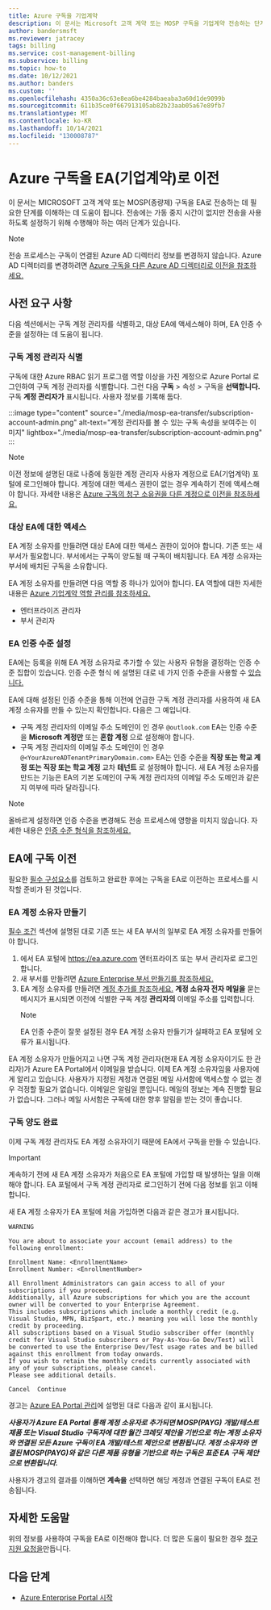```yaml
---
title: Azure 구독을 기업계약
description: 이 문서는 Microsoft 고객 계약 또는 MOSP 구독을 기업계약 전송하는 단계를 이해하는 데 도움이 됩니다.
author: bandersmsft
ms.reviewer: jatracey
tags: billing
ms.service: cost-management-billing
ms.subservice: billing
ms.topic: how-to
ms.date: 10/12/2021
ms.author: banders
ms.custom: ''
ms.openlocfilehash: 4350a36c63e8ea6be4284baeaba3a60d1de9099b
ms.sourcegitcommit: 611b35ce0f667913105ab82b23aab05a67e89fb7
ms.translationtype: MT
ms.contentlocale: ko-KR
ms.lasthandoff: 10/14/2021
ms.locfileid: "130008787"
---
```

# <a name="transfer-an-azure-subscription-to-an-enterprise-agreement-ea"></a>Azure 구독을 EA(기업계약)로 이전

이 문서는 MICROSOFT 고객 계약 또는 MOSP(종량제) 구독을 EA로 전송하는 데 필요한 단계를 이해하는 데 도움이 됩니다. 전송에는 가동 중지 시간이 없지만 전송을 사용하도록 설정하기 위해 수행해야 하는 여러 단계가 있습니다.

> [!NOTE]
> 전송 프로세스는 구독이 연결된 Azure AD 디렉터리 정보를 변경하지 않습니다. Azure AD 디렉터리를 변경하려면 [Azure 구독을 다른 Azure AD 디렉터리로 이전을 참조하세요.](../../role-based-access-control/transfer-subscription.md)

## <a name="prerequisites"></a>사전 요구 사항

다음 섹션에서는 구독 계정 관리자를 식별하고, 대상 EA에 액세스해야 하며, EA 인증 수준을 설정하는 데 도움이 됩니다.

### <a name="identify-the-subscription-account-admin"></a>구독 계정 관리자 식별

구독에 대한 Azure RBAC 읽기 프로그램 역할 이상을 가진 계정으로 Azure Portal 로그인하여 구독 계정 관리자를 식별합니다. 그런 다음 **구독** > 속성 > 구독을 **선택합니다.** 구독 **계정 관리자가** 표시됩니다. 사용자 정보를 기록해 둡다.

:::image type="content" source="./media/mosp-ea-transfer/subscription-account-admin.png" alt-text="계정 관리자를 볼 수 있는 구독 속성을 보여주는 이미지" lightbox="./media/mosp-ea-transfer/subscription-account-admin.png" :::

> [!NOTE]
> 이전 정보에 설명된 대로 나중에 동일한 계정 관리자 사용자 계정으로 EA(기업계약) 포털에 로그인해야 합니다. 계정에 대한 액세스 권한이 없는 경우 계속하기 전에 액세스해야 합니다. 자세한 내용은 [Azure 구독의 청구 소유권을 다른 계정으로 이전을 참조하세요.](billing-subscription-transfer.md)

### <a name="access-to-the-destination-ea"></a>대상 EA에 대한 액세스

EA 계정 소유자를 만들려면 대상 EA에 대한 액세스 권한이 있어야 합니다. 기존 또는 새 부서가 필요합니다. 부서에서는 구독이 양도될 때 구독이 배치됩니다. EA 계정 소유자는 부서에 배치된 구독을 소유합니다.

EA 계정 소유자를 만들려면 다음 역할 중 하나가 있어야 합니다. EA 역할에 대한 자세한 내용은 [Azure 기업계약 역할 관리를 참조하세요.](understand-ea-roles.md)

- 엔터프라이즈 관리자
- 부서 관리자

### <a name="set-ea-authentication-level"></a>EA 인증 수준 설정

EA에는 등록을 위해 EA 계정 소유자로 추가할 수 있는 사용자 유형을 결정하는 인증 수준 집합이 있습니다. 인증 수준 형식 에 설명된 대로 네 가지 인증 수준을 사용할 수 [있습니다.](ea-portal-troubleshoot.md#authentication-level-types)

EA에 대해 설정된 인증 수준을 통해 이전에 언급한 구독 계정 관리자를 사용하여 새 EA 계정 소유자를 만들 수 있는지 확인합니다. 다음은 그 예입니다. 

- 구독 계정 관리자의 이메일 주소 도메인이 인 경우 `@outlook.com` EA는 인증 수준을 **Microsoft 계정만** 또는 **혼합 계정** 으로 설정해야 합니다.
- 구독 계정 관리자의 이메일 주소 도메인이 인 경우 `@<YourAzureADTenantPrimaryDomain.com>` EA는 인증 수준을 **직장 또는 학교 계정 또는 직장 또는 학교 계정** 교차 **테넌트** 로 설정해야 합니다. 새 EA 계정 소유자를 만드는 기능은 EA의 기본 도메인이 구독 계정 관리자의 이메일 주소 도메인과 같은지 여부에 따라 달라집니다.

> [!NOTE]
> 올바르게 설정하면 인증 수준을 변경해도 전송 프로세스에 영향을 미치지 않습니다. 자세한 내용은 [인증 수준 형식을 참조하세요.](ea-portal-troubleshoot.md#authentication-level-types)

## <a name="transfer-the-subscription-to-the-ea"></a>EA에 구독 이전

필요한 [필수 구성요소](#prerequisites)를 검토하고 완료한 후에는 구독을 EA로 이전하는 프로세스를 시작할 준비가 된 것입니다.

### <a name="create-an-ea-account-owner"></a>EA 계정 소유자 만들기

[필수 조건](#access-to-the-destination-ea) 섹션에 설명된 대로 기존 또는 새 EA 부서의 일부로 EA 계정 소유자를 만들어야 합니다.

1. 에서 EA 포털에 https://ea.azure.com 엔터프라이즈 또는 부서 관리자로 로그인합니다.
1. 새 부서를 만들려면 [Azure Enterprise 부서 만들기를 참조하세요.](ea-portal-administration.md#create-an-azure-enterprise-department)
1. EA 계정 소유자를 만들려면 [계정 추가를 참조하세요.](ea-portal-administration.md#add-an-account) **계정 소유자 전자 메일을** 묻는 메시지가 표시되면 이전에 식별한 구독 계정 **관리자의** 이메일 주소를 입력합니다.
    > [!NOTE]
    > EA 인증 수준이 잘못 설정된 경우 EA 계정 소유자 만들기가 실패하고 EA 포털에 오류가 표시됩니다.

EA 계정 소유자가 만들어지고 나면 구독 계정 관리자(현재 EA 계정 소유자이기도 한 관리자)가 Azure EA Portal에서 이메일을 받습니다. 이제 EA 계정 소유자임을 사용자에게 알리고 있습니다. 사용자가 지정된 계정과 연결된 메일 사서함에 액세스할 수 없는 경우 걱정할 필요가 없습니다. 이메일은 알림일 뿐입니다. 메일의 정보는 계속 진행할 필요가 없습니다. 그러나 메일 사서함은 구독에 대한 향후 알림을 받는 것이 좋습니다.

### <a name="complete-the-subscription-transfer"></a>구독 양도 완료

이제 구독 계정 관리자도 EA 계정 소유자이기 때문에 EA에서 구독을 만들 수 있습니다.

> [!IMPORTANT]
> 계속하기 전에 새 EA 계정 소유자가 처음으로 EA 포털에 가입할 때 발생하는 일을 이해해야 합니다. EA 포털에서 구독 계정 관리자로 로그인하기 전에 다음 정보를 읽고 이해합니다.

새 EA 계정 소유자가 EA 포털에 처음 가입하면 다음과 같은 경고가 표시됩니다.

```
WARNING

You are about to associate your account (email address) to the following enrollment:

Enrollment Name: <EnrollmentName>
Enrollment Number: <EnrollmentNumber>

All Enrollment Administrators can gain access to all of your subscriptions if you proceed.
Additionally, all Azure subscriptions for which you are the account owner will be converted to your Enterprise Agreement.
This includes subscriptions which include a monthly credit (e.g. Visual Studio, MPN, BizSpart, etc.) meaning you will lose the monthly credit by proceeding.
All subscriptions based on a Visual Studio subscriber offer (monthly credit for Visual Studio subscribers or Pay-As-You-Go Dev/Test) will be converted to use the Enterprise Dev/Test usage rates and be billed against this enrollment from today onwards.
If you wish to retain the monthly credits currently associated with any of your subscriptions, please cancel.
Please see additional details.

Cancel  Continue
```

경고는 [Azure EA Portal 관리](ea-portal-administration.md#enterprise-devtest-offer)에 설명된 대로 다음과 같이 표시됩니다.

***사용자가 Azure EA Portal 통해 계정 소유자로 추가되면 MOSP(PAYG) 개발/테스트 제품 또는 Visual Studio 구독자에 대한 월간 크레딧 제안을 기반으로 하는 계정 소유자와 연결된 모든 Azure 구독이 EA 개발/테스트 제안으로 변환됩니다. 계정 소유자와 연결된 MOSP(PAYG)와 같은 다른 제품 유형을 기반으로 하는 구독은 표준 EA 구독 제안으로 변환됩니다.***

사용자가 경고의 결과를 이해하면 **계속을** 선택하면 해당 계정과 연결된 구독이 EA로 전송됩니다.

## <a name="more-help"></a>자세한 도움말

위의 정보를 사용하여 구독을 EA로 이전해야 합니다. 더 많은 도움이 필요한 경우 [청구 지원 요청을](https://go.microsoft.com/fwlink/?linkid=2083458)만듭니다.

## <a name="next-step"></a>다음 단계

- [Azure Enterprise Portal 시작](ea-portal-get-started.md)
